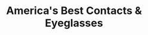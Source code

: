 ---
title: "America's Best Contacts & Eyeglasses"
url: /buford/americas-best-contacts-und-eyeglasses/
shop: Optiker
---